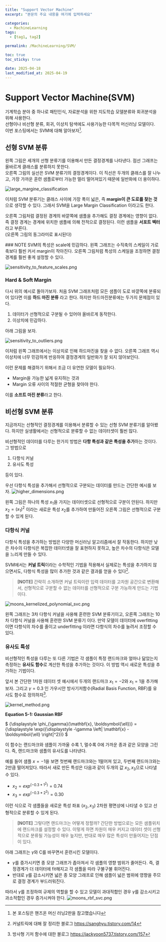```yaml
---
title: "Support Vector Machine"
excerpt: "본문의 주요 내용을 여기에 입력하세요"

categories:
  - MachineLearning
tags:
  - [tag1, tag2]

permalink: /MachineLearning/SVM/

toc: true
toc_sticky: true

date: 2025-04-18
last_modified_at: 2025-04-19
---
```


# Support Vector Machine(SVM)
기계학습 분야 중 하나로 패턴인식, 자료분석을 위한 지도학습 모델분류와 회귀분석을 위해 사용한다.\
선형이나 비선형 분류, 회귀, 이상치 탐색에도 사용가능한 다목적 머신러닝 모델이다.\
이번 포스팅에서는 SVM에 대해 알아보자[^1].

[^1]: 본 포스팅은 핸즈온 머신 러닝2판을 참고했습니다

## 선형 SVM 분류
왼쪽 그림은 세개의 선형 분류기를 이용해서 만든 결정경계를 나타낸다. 점선 그래프는 올바르게 클래스를 분류하지 못한다.\
오른쪽 그림의 실선은 SVM 분류기의 결정경계이다. 이 직선은 두개의 클래스를 잘 나누고, 가장 가까운 훈련 샘플로부터 가능한 멀리 떨어져있기 때문에 일반화에 더 용이하다. 

![large_margine_classification](/assets/images/posts_img/SVM/large_margin_classification.png)

이처럼 SVM 분류기는 클래스 사이에 가장 폭이 넓은, 즉 **margin이 큰 도로를 찾는 것**으로 생각할 수 있다. 
그래서 SVM을 Large Margin Classification 이라고도 한다. 

오른쪽 그림처럼 결정된 경계의 바깥쪽에 샘플을 추가해도 결정 경계에는 영향이 없다. 즉 결정 경계는 경계에 위치한 샘플에 의해 전적으로 결정된다. 이런 샘플을 **서포트 벡터**라고 부른다.\
(오른쪽 그림의 동그라미로 표시된다)

<div class="notice" markdown="1">
### NOTE
SVM의 특성은 scale에 민감하다. 왼쪽 그래프는 수직축의 스케일이 가로축보다 훨씬 커서 margin이 작아진다.
오른쪽 그림처럼 특성의 스케일을 조정하면 결정 경계를 훨씬 좋게 설정할 수 있다.
</div>

![sensitivity_to_feature_scales.png](/assets/images/posts_img/SVM/sensitivity_to_feature_scales.png)

### Hard & Soft Margin 
다시 위의 예시로 돌아가보자. 처음 SVM 그래프처럼 모든 샘플이 도로 바깥쪽에 분류되어 있다면 이를 **하드 마진 분류** 라고 한다. 하지만 하드마진분류에는 두가지 문제점이 있다.
1. 데이터가 선형적으로 구분될 수 있어야 올바르게 동작한다. 
2. 이상치에 민감하다.

아래 그림을 보자. 

![sensitivity_to_outliers.png](/assets/images/posts_img/SVM/sensitivity_to_outliers.png)

이처럼 왼쪽 그래프에서는 이상치로 인해 하드마진을 찾을 수 없다. 오른쪽 그래프 역시 이상치에 너무 민감하게 반응하여 결정경계의 일반화가 잘 되지 않아보인다.

이런 문제를 해결하기 위해서 조금 더 유연한 모델이 필요하다.
* Margin을 가능한 넓게 유지하는 것과
* Margin 오류 사이의 적절한 균형을 찾아야 한다. 

이를 **소프트 마진 분류**라고 한다.


## 비선형 SVM 분류
지금까지는 선형적인 결정경계를 이용해서 분류할 수 있는 선형 SVM 분류기를 알아봤다. 하지만 실생활에서는 선형적으로 분류할 수 없는 데이터셋이 훨씬 많다.

비선형적인 데이터를 다루는 한가지 방법은 **다항 특성과 같은 특성을 추가**하는 것이다. 그 방법으로 
1. 다항식 커널
2. 유사도 특성

등이 있다.

우선 다항식 특성을 추가해서 선형적으로 구분되는 데이터를 만드는 간단한 예시를 보자.
![higher_dimensions.png](/assets/images/posts_img/SVM/higher_dimensions.png)

왼쪽 그림은 하나의 특성 $x_1$을 가지는 데이터셋으로 선형적으로 구분이 안된다. 하지만 $x_2=(x_1)^2$ 이라는 새로운 특성 $x_2$를 추가하여 만들어진 오른쪽 그림은 선형적으로 구분할 수 있게 된다.

### 다항식 커널
다항식 특성을 추가하는 방법은 다양한 머신러닝 알고리즘에서 잘 작동한다. 하지만 낮은 차수의 다항식은 복잡한 데이터셋을 잘 표현하지 못하고, 높은 차수의 다항식은 모델을 느리게 만들 수 있다.

SVM에서는 **커널 트릭**이라는 수학적인 기법을 적용해서 실제로는 특성을 추가하지 않으면서도, 다항식 특성을 많이 추가한 것과 같은 결과를 얻을 수 있다[^2].

> **[NOTE]**
> 간략히 소개하면 커널 트릭이란 입력 데이터를 고차원 공간으로 변환해서, 선형적으로 구분할 수 없는 데이터를 선형적으로 구분 가능하게 만드는 기법이다.

[^2]: 커널트릭에 대해 잘 정리한 블로그 https://sanghyu.tistory.com/14

![moons_kernelized_polynomial_svc.png](/assets/images/posts_img/SVM/moons_kernelized_polynomial_svc.png)

왼쪽 그래프는 3차 다항식 커널을 사용해 훈련한 SVM 분류기이고, 오른쪽 그래프는 10차 다항식 커널을 사용해 훈련한 SVM 분류기 이다. 만약 모델이 데이터에 overfitting 이면 다항식의 차수를 줄이고 underfitting 이라면 다항식의 차수를 늘려서 조정할 수 있다.

### 유사도 특성
비선형적인 특성을 다루는 또 다른 기법은 각 샘플이 특정 랜드마크와 얼마나 닮았는지 측정하는 **유사도 함수**로 계산한 특성을 추가하는 것이다. 이 방법 역시 새로운 특성을 추가하는 기법이다. 

앞서 본 간단한 1차원 데이터 셋 예시에서 두개의 랜드마크 $x_1=-2$와 $x_1=1$을 추가해보자. 그리고 $\gamma=0.3$ 인 가우시안 방사기저함수(Radial Basis Function, RBF)를 유사도 함수로 정의하자[^3].

[^3]: 방사형 기저 함수에 대한 블로그 https://jackyoon5737.tistory.com/157

![kernel_method.png](/assets/images/posts_img/SVM/kernel_method.png)

**Equation 5-1: Gaussian RBF**

$
{\displaystyle \phi_{\gamma}(\mathbf{x}, \boldsymbol{\ell})} = {\displaystyle \exp({\displaystyle -\gamma \left\| \mathbf{x} - \boldsymbol{\ell} \right\|^2})}
$

이 함수는 랜드마크와 샘플이 가까울 수록 1, 멀수록 0에 가까운 종과 같은 모양을 그린다. 즉, 랜드마크와 샘플의 유사도를 나타낸다. 

예를 들어 샘플 $x=-1$을 보면 첫번째 랜드마크와는 1떨어져 있고, 두번째 랜드마크와는 2만큼 떨어져있다. 따라서 새로 만든 특성은 다음과 같이 두개의 값 $x_2, x_3$으로 나타낼 수 있다.
* $x_2 = exp^{(-0.3*1^2)}=0.74$
* $x_3 = exp^{(-0.3*2^2)}=0.30$

이런 식으로 각 샘플들을 새로운 특성 좌표 $(x_2, x_3)$ 2차원 평면상에 나타낼 수 있고 선형적으로 분류할 수 있게 된다.

> **[NOTE]**
> 그렇다면 랜드마크는 어떻게 정할까? 간단한 방법으로는 모든 샘플위치에 랜드마크를 설정할 수 있다. 이렇게 하면 차원이 매우 커지고 데이터 셋이 선형적으로 분류될 가능성이 매우 높지만, 반대로 매우 많은 특성이 만들어지는 단점이 있다.

아래 그래프는 $\gamma$와 C를 바꾸면서 훈련시킨 모델이다.
* $\gamma$를 증가시키면 종 모양 그래프가 좁아져서 각 샘플의 영향 범위가 줄어든다. 즉, 결정경계가 더 데이터에 fit해지고 각 샘플을 따라 구불구불 휘어진다.
* 반대로 $\gamma$를 감소시키면 넓은 종 모양 그래프로 인해 샘플이 넓은 범위에 영향을 주므로 결정 경계가 부드러워진다. 

따라서 $\gamma$를 조정하여 규제의 역할을 할 수 있고 모델이 과대적합인 경우 $\gamma$를 감소시키고 과소적합인 경우 증가시켜야 한다.
![moons_rbf_svc.png](/assets/images/posts_img/SVM/moons_rbf_svc.png)

